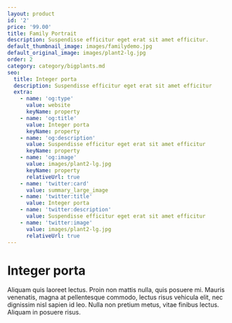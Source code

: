 ```yaml
---
layout: product
id: '2'
price: '99.00'
title: Family Portrait
description: Suspendisse efficitur eget erat sit amet efficitur.
default_thumbnail_image: images/familydemo.jpg
default_original_image: images/plant2-lg.jpg
order: 2
category: category/bigplants.md
seo:
  title: Integer porta
  description: Suspendisse efficitur eget erat sit amet efficitur
  extra:
    - name: 'og:type'
      value: website
      keyName: property
    - name: 'og:title'
      value: Integer porta
      keyName: property
    - name: 'og:description'
      value: Suspendisse efficitur eget erat sit amet efficitur
      keyName: property
    - name: 'og:image'
      value: images/plant2-lg.jpg
      keyName: property
      relativeUrl: true
    - name: 'twitter:card'
      value: summary_large_image
    - name: 'twitter:title'
      value: Integer porta
    - name: 'twitter:description'
      value: Suspendisse efficitur eget erat sit amet efficitur
    - name: 'twitter:image'
      value: images/plant2-lg.jpg
      relativeUrl: true
---
```


# Integer porta

Aliquam quis laoreet lectus. Proin non mattis nulla, quis posuere mi. Mauris venenatis, magna at pellentesque commodo, lectus risus vehicula elit, nec dignissim nisl sapien id leo. Nulla non pretium metus, vitae finibus lectus. Aliquam in posuere risus.